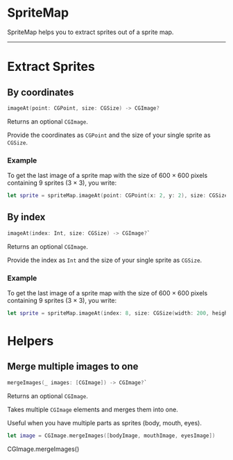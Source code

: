 # SpriteMap

SpriteMap helps you to extract sprites out of a sprite map.

---

# Extract Sprites

## By coordinates

```swift
imageAt(point: CGPoint, size: CGSize) -> CGImage?
```

Returns an optional `CGImage`.

Provide the coordinates as `CGPoint` and the size of your single sprite as `CGSize`.

### Example

To get the last image of a sprite map with the size of 600 × 600 pixels containing 9 sprites (3 × 3), you write:

```swift
let sprite = spriteMap.imageAt(point: CGPoint(x: 2, y: 2), size: CGSize(width: 200, height: 200))
```


## By index

```swift
imageAt(index: Int, size: CGSize) -> CGImage?`
```

Returns an optional `CGImage`.

Provide the index as `Int` and the size of your single sprite as `CGSize`.

### Example

To get the last image of a sprite map with the size of 600 × 600 pixels containing 9 sprites (3 × 3), you write:

```swift
let sprite = spriteMap.imageAt(index: 8, size: CGSize(width: 200, height: 200))
```

# Helpers

## Merge multiple images to one

```swift
mergeImages(_ images: [CGImage]) -> CGImage?`
```

Returns an optional `CGImage`.

Takes multiple `CGImage` elements and merges them into one.

Useful when you have multiple parts as sprites (body, mouth, eyes).

```swift
let image = CGImage.mergeImages([bodyImage, mouthImage, eyesImage])
```
CGImage.mergeImages()
